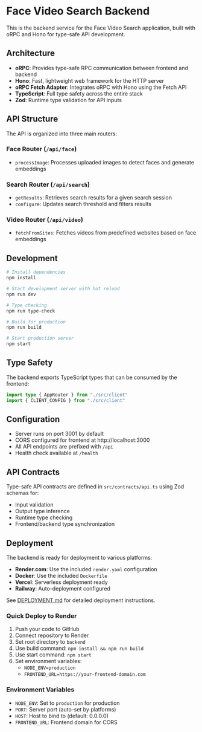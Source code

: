 # Face Video Search Backend

This is the backend service for the Face Video Search application, built with oRPC and Hono for type-safe API development.

## Architecture

- **oRPC**: Provides type-safe RPC communication between frontend and backend
- **Hono**: Fast, lightweight web framework for the HTTP server
- **oRPC Fetch Adapter**: Integrates oRPC with Hono using the Fetch API
- **TypeScript**: Full type safety across the entire stack
- **Zod**: Runtime type validation for API inputs

## API Structure

The API is organized into three main routers:

### Face Router (`/api/face`)

- `processImage`: Processes uploaded images to detect faces and generate embeddings

### Search Router (`/api/search`)

- `getResults`: Retrieves search results for a given search session
- `configure`: Updates search threshold and filters results

### Video Router (`/api/video`)

- `fetchFromSites`: Fetches videos from predefined websites based on face embeddings

## Development

```bash
# Install dependencies
npm install

# Start development server with hot reload
npm run dev

# Type checking
npm run type-check

# Build for production
npm run build

# Start production server
npm start
```

## Type Safety

The backend exports TypeScript types that can be consumed by the frontend:

```typescript
import type { AppRouter } from "./src/client"
import { CLIENT_CONFIG } from "./src/client"
```

## Configuration

- Server runs on port 3001 by default
- CORS configured for frontend at http://localhost:3000
- All API endpoints are prefixed with `/api`
- Health check available at `/health`

## API Contracts

Type-safe API contracts are defined in `src/contracts/api.ts` using Zod schemas for:

- Input validation
- Output type inference
- Runtime type checking
- Frontend/backend type synchronization

## Deployment

The backend is ready for deployment to various platforms:

- **Render.com**: Use the included `render.yaml` configuration
- **Docker**: Use the included `Dockerfile`
- **Vercel**: Serverless deployment ready
- **Railway**: Auto-deployment configured

See [DEPLOYMENT.md](./DEPLOYMENT.md) for detailed deployment instructions.

### Quick Deploy to Render

1. Push your code to GitHub
2. Connect repository to Render
3. Set root directory to `backend`
4. Use build command: `npm install && npm run build`
5. Use start command: `npm start`
6. Set environment variables:
   - `NODE_ENV=production`
   - `FRONTEND_URL=https://your-frontend-domain.com`

### Environment Variables

- `NODE_ENV`: Set to `production` for production
- `PORT`: Server port (auto-set by platforms)
- `HOST`: Host to bind to (default: 0.0.0.0)
- `FRONTEND_URL`: Frontend domain for CORS
